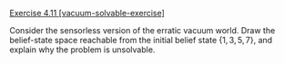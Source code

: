 [Exercise 4.11 \[vacuum-solvable-exercise\]](ex_11/)

Consider the sensorless version of the
erratic vacuum world. Draw the belief-state space reachable from the
initial belief state $\{ 1,3,5,7 \}$, and explain why the problem
is unsolvable.
